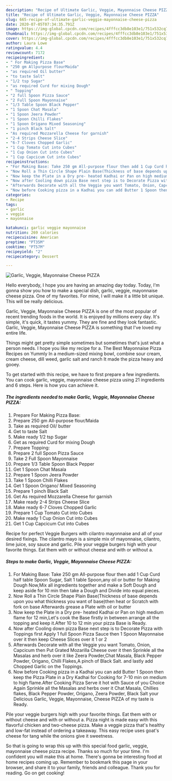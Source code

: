 ```yaml
---
description: "Recipe of Ultimate Garlic, Veggie, Mayonnaise Cheese PIZZA"
title: "Recipe of Ultimate Garlic, Veggie, Mayonnaise Cheese PIZZA"
slug: 665-recipe-of-ultimate-garlic-veggie-mayonnaise-cheese-pizza
date: 2020-07-05T07:34:35.791Z
image: https://img-global.cpcdn.com/recipes/4fffcc3db8e103e1/751x532cq70/garlic-veggie-mayonnaise-cheese-pizza-recipe-main-photo.jpg
thumbnail: https://img-global.cpcdn.com/recipes/4fffcc3db8e103e1/751x532cq70/garlic-veggie-mayonnaise-cheese-pizza-recipe-main-photo.jpg
cover: https://img-global.cpcdn.com/recipes/4fffcc3db8e103e1/751x532cq70/garlic-veggie-mayonnaise-cheese-pizza-recipe-main-photo.jpg
author: Laura Lowe
ratingvalue: 4.4
reviewcount: 7172
recipeingredient:
- " For Making Pizza Base"
- "250 gm Allpurpose flourMaida"
- "as required Oil butter"
- "to taste Salt"
- "1/2 tsp Sugar"
- "as required Curd for mixing Dough"
- " Topping"
- "2 full Spoon Pizza Sauce"
- "2 Full Spoon Mayonnaise"
- "1/3 Table Spoon Black Pepper"
- "1 Spoon Chat Masala"
- "1 Spoon Jeera Powder"
- "1 Spoon Chilli Flakes"
- "1 Spoon Origano Mixed Seasoning"
- "1 pinch Black Salt"
- "As required Mozzarella Cheese for garnish"
- "2-4 Strips Cheese Slice"
- "6-7 Cloves Chopped Garlic"
- "1 Cup Tomato Cut into Cubes"
- "1 Cup Onion Cut into Cubes"
- "1 Cup Capcicum Cut into Cubes"
recipeinstructions:
- "For Making Base: Take 250 gm All-purpose flour then add 1 Cup Curd half table Spoon Sugar, Salt 1 table Spoon,any oil or butter for Making Dough Now,Mix all ingredients together and make a Soft Dough and keep aside for 10 min then take a Dough and Divide into equal pieces."
- "Now Roll a Thin Circle Shape Plain Base(Thickness of base depends upon you what thickness you want of base)then heat or Scratch with fork on base Afterwards grease a Plate with oil or butter"
- "Now keep the Plate in a Dry pre- heated Kadhai or Pan on high medium flame for 12 min,Let&#39;s cook the Base firstly in between arrange all the topping and keep it.After 10 to 12 min your pizza Base is Ready."
- "Now after Cooling down pizza Base next step is to Decorate Pizza with Toppings first Apply 1 full Spoon Pizza Sauce then 1 Spoon Mayonnaise over it then keep Cheese Slices over it 1 or 2"
- "Afterwards Decorate with all the Veggie you want Tomato, Onion, Capcicum then Put Grated Mozarilla Cheese over it then Sprinkle all the Masalas and herb over it like Zeera Powder,Chat Masala, Black Pepper Powder, Origano, Chilli Flakes,A pinch of Black Salt. and lastly add Chopped Garlic on the Toppings."
- "Now before Cooking pizza in a Kadhai you can add Butter 1 Spoon then keep the Pizza Plate in a Dry Kadhai for Cooking for 7-10 min on medium to high flame.After Cooking Pizza Serve it hot with Sauce of you Choice Again Sprinkle all the Masalas and herbs over it Chat Masala, Chillies flakes, Black Pepper Powder, Origano, Zeera Powder, Black Salt your Delicious Garlic, Veggie, Mayonnaise, Cheese PIZZA of my taste is Ready."
categories:
- Recipe
tags:
- garlic
- veggie
- mayonnaise

katakunci: garlic veggie mayonnaise 
nutrition: 269 calories
recipecuisine: American
preptime: "PT35M"
cooktime: "PT57M"
recipeyield: "2"
recipecategory: Dessert

---
```



![Garlic, Veggie, Mayonnaise Cheese PIZZA](https://img-global.cpcdn.com/recipes/4fffcc3db8e103e1/751x532cq70/garlic-veggie-mayonnaise-cheese-pizza-recipe-main-photo.jpg)

Hello everybody, I hope you are having an amazing day today. Today, I'm gonna show you how to make a special dish, garlic, veggie, mayonnaise cheese pizza. One of my favorites. For mine, I will make it a little bit unique. This will be really delicious.

Garlic, Veggie, Mayonnaise Cheese PIZZA is one of the most popular of recent trending foods in the world. It is enjoyed by millions every day. It's simple, it's quick, it tastes yummy. They are fine and they look fantastic. Garlic, Veggie, Mayonnaise Cheese PIZZA is something that I've loved my entire life.

Things might get pretty simple sometimes but sometimes that&#39;s just what a person needs. I hope you like my recipe for a. The Best Mayonnaise Pizza Recipes on Yummly In a medium-sized mixing bowl, combine sour cream, cream cheese, dill weed, garlic salt and ranch It made the pizza heavy and gooey.


To get started with this recipe, we have to first prepare a few ingredients. You can cook garlic, veggie, mayonnaise cheese pizza using 21 ingredients and 6 steps. Here is how you can achieve it.

<!--inarticleads1-->

##### The ingredients needed to make Garlic, Veggie, Mayonnaise Cheese PIZZA:

1. Prepare  For Making Pizza Base:
1. Prepare 250 gm All-purpose flour/Maida
1. Take as required Oil/ butter
1. Get to taste Salt
1. Make ready 1/2 tsp Sugar
1. Get as required Curd for mixing Dough
1. Prepare  Topping:
1. Prepare 2 full Spoon Pizza Sauce
1. Take 2 Full Spoon Mayonnaise
1. Prepare 1/3 Table Spoon Black Pepper
1. Get 1 Spoon Chat Masala
1. Prepare 1 Spoon Jeera Powder
1. Take 1 Spoon Chilli Flakes
1. Get 1 Spoon Origano/ Mixed Seasoning
1. Prepare 1 pinch Black Salt
1. Get As required Mozzarella Cheese for garnish
1. Make ready 2-4 Strips Cheese Slice
1. Make ready 6-7 Cloves Chopped Garlic
1. Prepare 1 Cup Tomato Cut into Cubes
1. Make ready 1 Cup Onion Cut into Cubes
1. Get 1 Cup Capcicum Cut into Cubes


Recipe for perfect Veggie Burgers with cilantro mayonnaise and all of your desired fixings. The cilantro mayo is a simple mix of mayonnaise, cilantro, lime juice, soy sauce and garlic. Pile your veggie burgers high with your favorite things. Eat them with or without cheese and with or without a. 

<!--inarticleads2-->

##### Steps to make Garlic, Veggie, Mayonnaise Cheese PIZZA:

1. For Making Base: Take 250 gm All-purpose flour then add 1 Cup Curd half table Spoon Sugar, Salt 1 table Spoon,any oil or butter for Making Dough Now,Mix all ingredients together and make a Soft Dough and keep aside for 10 min then take a Dough and Divide into equal pieces.
1. Now Roll a Thin Circle Shape Plain Base(Thickness of base depends upon you what thickness you want of base)then heat or Scratch with fork on base Afterwards grease a Plate with oil or butter
1. Now keep the Plate in a Dry pre- heated Kadhai or Pan on high medium flame for 12 min,Let&#39;s cook the Base firstly in between arrange all the topping and keep it.After 10 to 12 min your pizza Base is Ready.
1. Now after Cooling down pizza Base next step is to Decorate Pizza with Toppings first Apply 1 full Spoon Pizza Sauce then 1 Spoon Mayonnaise over it then keep Cheese Slices over it 1 or 2
1. Afterwards Decorate with all the Veggie you want Tomato, Onion, Capcicum then Put Grated Mozarilla Cheese over it then Sprinkle all the Masalas and herb over it like Zeera Powder,Chat Masala, Black Pepper Powder, Origano, Chilli Flakes,A pinch of Black Salt. and lastly add Chopped Garlic on the Toppings.
1. Now before Cooking pizza in a Kadhai you can add Butter 1 Spoon then keep the Pizza Plate in a Dry Kadhai for Cooking for 7-10 min on medium to high flame.After Cooking Pizza Serve it hot with Sauce of you Choice Again Sprinkle all the Masalas and herbs over it Chat Masala, Chillies flakes, Black Pepper Powder, Origano, Zeera Powder, Black Salt your Delicious Garlic, Veggie, Mayonnaise, Cheese PIZZA of my taste is Ready.


Pile your veggie burgers high with your favorite things. Eat them with or without cheese and with or without a. Pizza night is made easy with this flavorful chicken and two-cheese pizza. Make a veggie pizza that&#39;s healthy and low-fat instead of ordering a takeaway. This easy recipe uses goat&#39;s cheese for tang while the onions give it sweetness. 

So that is going to wrap this up with this special food garlic, veggie, mayonnaise cheese pizza recipe. Thanks so much for your time. I'm confident you will make this at home. There's gonna be interesting food at home recipes coming up. Remember to bookmark this page in your browser, and share it to your family, friends and colleague. Thank you for reading. Go on get cooking!
